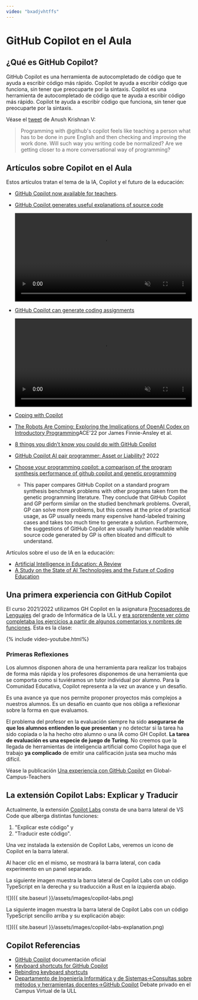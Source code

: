 ```yaml
---
video: "bxadjvhtffs"
---
```


# GitHub Copilot en el Aula

## ¿Qué es GitHub Copilot?

GitHub Copilot es una herramienta de autocompletado de código que te ayuda a escribir código más rápido. Copilot te ayuda a escribir código que funciona, sin tener que preocuparte por la sintaxis. Copilot es una herramienta de autocompletado de código que te ayuda a escribir código más rápido. Copilot te ayuda a escribir código que funciona, sin tener que preocuparte por la sintaxis.

Véase el [tweet](https://twitter.com/Anush_krishna_v/status/1456547858321076229) de Anush Krishnan V:

> Programming with @github's copilot feels like teaching a person what has to be done in pure English and then checking and improving the work done. Will such way you writing code be normalized? Are we getting closer to a more conversational way of programming?

## Artículos sobre Copilot en el Aula


Estos artículos tratan el tema de la IA, Copilot y el futuro de la educación:

* [GitHub Copilot now available for teachers](https://github.blog/2022-09-08-github-copilot-now-available-for-teachers/).
* [GitHub Copilot generates useful explanations of source code](https://github.blog/2022-09-08-github-copilot-now-available-for-teachers/#github-copilot-generates-useful-explanations-of-source-code)

  <video width="100%" loop="" controls="" autoplay="" muted=""><source src="https://github.blog/wp-content/uploads/2022/09/assignmentexplain-Smallest.mp4" type="video/mp4"></video>
* [GitHub Copilot can generate coding assignments](https://github.blog/2022-09-08-github-copilot-now-available-for-teachers/#github-copilot-can-generate-coding-assignments)

  <video width="100%" loop="" controls="" autoplay="" muted=""><source src="https://github.blog/wp-content/uploads/2022/09/generation-Boxing.mp4" type="video/mp4"></video>
* [Coping with Copilot](https://www.sigarch.org/coping-with-copilot/)
* [The Robots Are Coming: Exploring the Implications of OpenAI Codex on Introductory Programming](https://dl.acm.org/doi/pdf/10.1145/3511861.3511863)ACE'22 por James Finnie-Ansley et al.
* [8 things you didn’t know you could do with GitHub Copilot](https://github.blog/2022-09-14-8-things-you-didnt-know-you-could-do-with-github-copilot/)
* [GitHub Copilot AI pair programmer: Asset or Liability?](https://arxiv.org/abs/2206.15331) 2022
* [Choose your programming copilot: a comparison of the program synthesis performance of github copilot and genetic programming](https://dl.acm.org/doi/abs/10.1145/3512290.3528700) 
  - This paper compares GitHub Copilot on a standard program synthesis benchmark
problems  with other programs taken from the  genetic programming literature. They conclude that GitHub Copilot and GP perform similar on the
studied benchmark problems. Overall, GP can solve more problems,
but this comes at the price of practical usage, as GP usually needs
many expensive hand-labeled training cases and takes too much
time to generate a solution. Furthermore, the suggestions of GitHub
Copilot are usually human readable while source code generated by
GP is often bloated and difficult to understand.

Artículos sobre el uso de IA en la educación:

* [Artificial Intelligence in Education: A Review](https://ieeexplore.ieee.org/abstract/document/9069875)
* [A Study on the  State of AI Technologies and the Future of Coding Education](https://koreascience.kr/article/JAKO202028851207247.pdf)
<!-- * [Monitoring the Progress of Programming Students Supported by a Digital Teaching Assistant](https://link.springer.com/chapter/10.1007/978-3-319-65340-2_7) -->

## Una primera experiencia con GitHub Copilot

El curso 2021/2022 utilizamos GH Copilot en la asignatura [Procesadores de Lenguajes](https://ull-esit-gradoii-pl.github.io/) del grado de Informática de la ULL y <a href="https://youtu.be /bxadjvhtffs" target="_blank">era sorprendente ver cómo completaba los ejercicios a partir de algunos comentarios y nombres de funciones</a>. Esta es la clase:

{% include video-youtube.html%}

### Primeras Reflexiones

Los alumnos disponen ahora de una herramienta para realizar los trabajos de forma más rápida y los profesores disponemos de una herramienta que se comporta como si tuviéramos un tutor individual por alumno. Para la Comunidad Educativa, Copilot representa a la vez un avance y un desafío. 

Es una avance ya que nos permite proponer proyectos más complejos a nuestros alumnos. Es un desafío en cuanto que nos obliga a reflexionar sobre  la forma en que evaluamos.

El problema del profesor en la evaluación siempre ha sido **asegurarse de que los alumnos entienden lo que presentan** y no detectar si la tarea ha sido copiada o la ha hecho otro alumno o una IA como GH Copilot. **La tarea de evaluación es una especie de juego de Turing**. No creemos que la llegada de herramientas de inteligencia artificial como Copilot haga que el trabajo **ya complicado** de emitir una calificación justa sea mucho más difícil.

Véase la publicación [Una experiencia con GitHub Copilot](https://github.com/community/Global-Campus-Teachers/discussions/118#discussioncomment-3606379) en Global-Campus-Teachers

## La extensión Copilot Labs: Explicar y Traducir

Actualmente, la extensión [Copilot Labs](https://marketplace.visualstudio.com/items?itemName=GitHub.copilot-labs) consta de una barra lateral de VS Code que alberga distintas funciones: 

1. "Explicar este código" y 
2. "Traducir este código". 

Una vez instalada la extensión de Copilot Labs, veremos un icono de Copilot  en la barra lateral. 

Al hacer clic en el mismo, se mostrará la barra lateral, con cada experimento en un panel separado. 

La siguiente imagen muestra la barra lateral de Copilot Labs con un código TypeScript en la derecha y su traducción a Rust en la izquierda abajo.

![]({{ site.baseurl }}/assets/images/copilot-labs.png)

La siguiente imagen muestra la barra lateral de Copilot Labs con un código TypeScript sencillo arriba y su explicación abajo:

![]({{ site.baseurl }}/assets/images/copilot-labs-explanation.png)


## Copilot Referencias

* [GitHub Copilot](https://docs.github.com/en/copilot) documentación oficial
* [Keyboard shortcuts for GitHub Copilot](https://docs.github.com/en/copilot/configuring-github-copilot/configuring-github-copilot-in-visual-studio-code#keyboard-shortcuts-for-github-copilot)
* [Rebinding keyboard shortcuts](https://docs.github.com/en/copilot/configuring-github-copilot/configuring-github-copilot-in-visual-studio-code#rebinding-keyboard-shortcuts)
* [Departamento de Ingeniería Informática y de Sistemas->Consultas sobre métodos y herramientas docentes->GitHub Copilot](https://campusvirtual.ull.es/entornos/mod/forum/discuss.php?d=28352#p50499) Debate privado en el Campus Virtual de la ULL